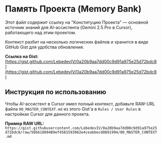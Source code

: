 # Память Проекта (Memory Bank)

Этот файл содержит ссылку на "Конституцию Проекта" — основной источник знаний для AI-ассистента (Gemini 2.5 Pro в Cursor), работающего над этим проектом.

Контекст разбит на несколько логических файлов и хранится в виде GitHub Gist для удобства обновления.

**Ссылка на Gist:**
[https://gist.github.com/LebedevIV/0a20b9aa7dd00c9d91a975e25d72bdc8](https://gist.github.com/LebedevIV/0a20b9aa7dd00c9d91a975e25d72bdc8)

## Инструкция по использованию

Чтобы AI-ассистент в Cursor имел полный контекст, добавьте RAW-URL файла `00_MASTER_CONTEXT.md` из этого Gist'а в `Rules / User Rules` в настройках Cursor для данного проекта.

**Пример RAW URL:**
`https://gist.githubusercontent.com/LebedevIV/0a20b9aa7dd00c9d91a975e25d72bdc8/raw/58b61809489ef4581593962e4ceabbecd8891994/00_MASTER_CONTEXT.md` 